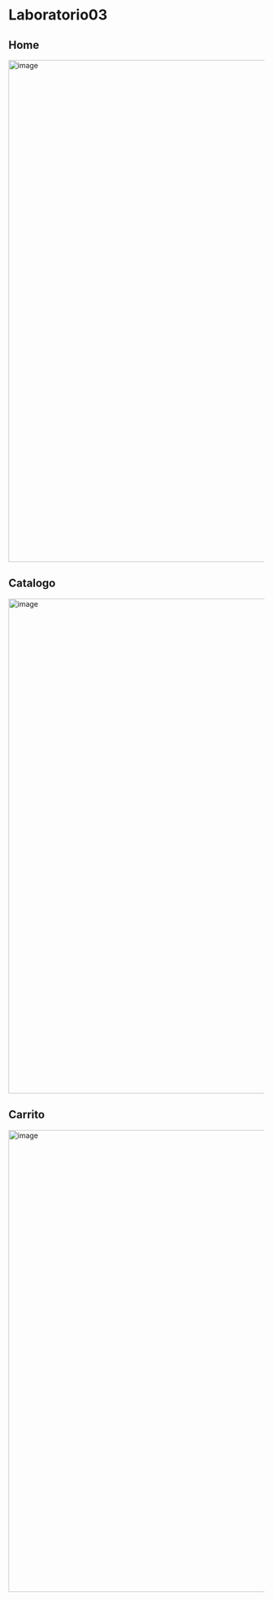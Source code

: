 # Laboratorio03

## Home
<img width="1914" height="989" alt="image" src="https://github.com/user-attachments/assets/e5ca5fad-7d80-42fc-889d-861b7024e03a" />

## Catalogo
<img width="1911" height="975" alt="image" src="https://github.com/user-attachments/assets/8a65ef51-f961-4285-92c5-8f431834abb4" />

## Carrito
<img width="1909" height="910" alt="image" src="https://github.com/user-attachments/assets/b5fa774b-1172-428f-95dd-7894df3838eb" />
